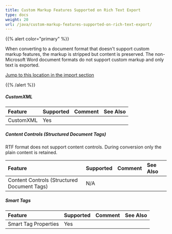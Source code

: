 ```yaml
---
title: Custom Markup Features Supported on Rich Text Export
type: docs
weight: 20
url: /java/custom-markup-features-supported-on-rich-text-export/
---
```


{{% alert color="primary" %}} 

When converting to a document format that doesn't support custom markup features, the markup is stripped but content is preserved. The non-Microsoft Word document formats do not support custom markup and only text is exported.

[Jump to this location in the import section]()

{{% /alert %}} 
##### **CustomXML**

|**Feature**|**Supported**|**Comment**|**See Also**|
| :- | :- | :- | :- |
|CustomXML |Yes | | |
##### **Content Controls (Structured Document Tags)**
RTF format does not support content controls. During conversion only the plain content is retained.

|**Feature**|**Supported**|**Comment**|**See Also**|
| :- | :- | :- | :- |
|Content Controls (Structured Document Tags) |N/A | | |
##### **Smart Tags**

|**Feature**|**Supported**|**Comment**|**See Also**|
| :- | :- | :- | :- |
|Smart Tag Properties |Yes | | |

